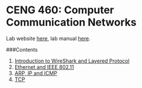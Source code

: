 CENG 460: Computer Communication Networks
=====

Lab website [here](http://web.uvic.ca/~weizhe/ceng460/home.html), lab
manual [here](http://web.uvic.ca/~weizhe/ceng460/Lab_manual.pdf).

###Contents
1. [Introduction to WireShark and Layered Protocol](./lab01/CENG460_Lab_01.pdf)
1. [Ethernet and IEEE 802.11](./lab02/ceng460_Lab_02.pdf)
1. [ARP, IP and ICMP](./lab03/ceng460_Lab_03.pdf)
1. [TCP](./lab04/ceng460_Lab_04.pdf)

